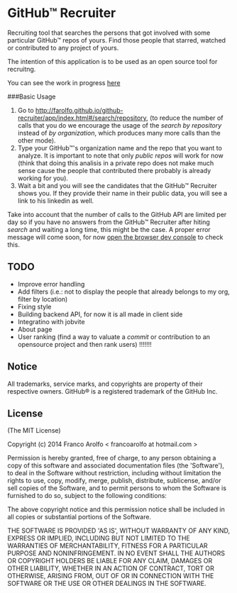 GitHub™ Recruiter
================

Recruiting tool that searches the persons that got involved with some particular GitHub™ repos of yours. Find those people that starred, watched or contributed to any project of yours.

The intention of this application is to be used as an open source tool for recruitng.

You can see the work in progress [here](http://farolfo.github.io/github-recruiter/app/index.html#/search/repository)

###Basic Usage

1. Go to http://farolfo.github.io/github-recruiter/app/index.html#/search/repository, (to reduce the number of calls that you do we encourage the usage of the _search by repository_ instead of _by organization_, which produces many more calls than the other mode).
2. Type your GitHub™'s organization name and the repo that you want to analyze. It is important to note that only _public repos_ will work for now (think that doing this analisis in a private repo does not make much sense cause the people that contributed there probably is already working for you).
3. Wait a bit and you will see the candidates that the GitHub™ Recruiter shows you. If they provide their name in their public data, you will see a link to his linkedin as well.

Take into account that the number of calls to the GitHub API are limited per day so if you have no answers from the GitHub™ Recruiter after hiting _search_ and waiting a long time, this might be the case. A proper error message will come soon, for now [open the browser dev console](https://developer.chrome.com/devtools/docs/console#opening-the-console) to check this.

## TODO
* Improve error handling
* Add filters (i.e.: not to display the people that already belongs to my org, filter by location)
* Fixing style
* Building backend API, for now it is all made in client side
* Integratino with jobvite
* About page
* User ranking (find a way to valuate a _commit_ or contribution to an opensource project and then rank users) !!!!!!!

## Notice

All trademarks, service marks, and copyrights are property of their respective owners. GitHub® is a registered trademark of the GitHub Inc.

## License
(The MIT License)

Copyright (c) 2014 Franco Arolfo < francoarolfo at hotmail.com >

Permission is hereby granted, free of charge, to any person obtaining a copy of this software and associated documentation files (the 'Software'), to deal in the Software without restriction, including without limitation the rights to use, copy, modify, merge, publish, distribute, sublicense, and/or sell copies of the Software, and to permit persons to whom the Software is furnished to do so, subject to the following conditions:

The above copyright notice and this permission notice shall be included in all copies or substantial portions of the Software.

THE SOFTWARE IS PROVIDED 'AS IS', WITHOUT WARRANTY OF ANY KIND, EXPRESS OR IMPLIED, INCLUDING BUT NOT LIMITED TO THE WARRANTIES OF MERCHANTABILITY, FITNESS FOR A PARTICULAR PURPOSE AND NONINFRINGEMENT. IN NO EVENT SHALL THE AUTHORS OR COPYRIGHT HOLDERS BE LIABLE FOR ANY CLAIM, DAMAGES OR OTHER LIABILITY, WHETHER IN AN ACTION OF CONTRACT, TORT OR OTHERWISE, ARISING FROM, OUT OF OR IN CONNECTION WITH THE SOFTWARE OR THE USE OR OTHER DEALINGS IN THE SOFTWARE.


